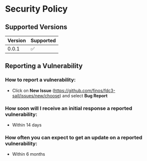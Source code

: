 # Security Policy

## Supported Versions

| Version | Supported          |
| ------- | ------------------ |
| 0.0.1   | :white_check_mark: |

## Reporting a Vulnerability

### How to report a vulnerability: 
* Click on **New Issue** (https://github.com/finos/fdc3-sail/issues/new/choose) and select **Bug Report**

### How soon will I receive an initial response a reported vulnerability:
* Within 14 days

### How often you can expect to get an update on a reported vulnerability: 
* Within 6 months

